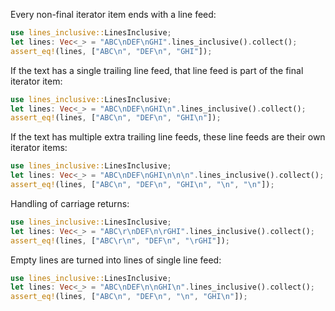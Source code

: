 Every non-final iterator item ends with a line feed:

```rust
use lines_inclusive::LinesInclusive;
let lines: Vec<_> = "ABC\nDEF\nGHI".lines_inclusive().collect();
assert_eq!(lines, ["ABC\n", "DEF\n", "GHI"]);
```

If the text has a single trailing line feed, that line feed is part of the final iterator item:

```rust
use lines_inclusive::LinesInclusive;
let lines: Vec<_> = "ABC\nDEF\nGHI\n".lines_inclusive().collect();
assert_eq!(lines, ["ABC\n", "DEF\n", "GHI\n"]);
```

If the text has multiple extra trailing line feeds, these line feeds are their own iterator items:

```rust
use lines_inclusive::LinesInclusive;
let lines: Vec<_> = "ABC\nDEF\nGHI\n\n\n".lines_inclusive().collect();
assert_eq!(lines, ["ABC\n", "DEF\n", "GHI\n", "\n", "\n"]);
```

Handling of carriage returns:

```rust
use lines_inclusive::LinesInclusive;
let lines: Vec<_> = "ABC\r\nDEF\n\rGHI".lines_inclusive().collect();
assert_eq!(lines, ["ABC\r\n", "DEF\n", "\rGHI"]);
```

Empty lines are turned into lines of single line feed:

```rust
use lines_inclusive::LinesInclusive;
let lines: Vec<_> = "ABC\nDEF\n\nGHI\n".lines_inclusive().collect();
assert_eq!(lines, ["ABC\n", "DEF\n", "\n", "GHI\n"]);
```
